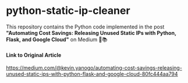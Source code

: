 # python-static-ip-cleaner

This repository contains the Python code implemented in the post **"Automating Cost Savings: Releasing Unused Static IPs with Python, Flask, and Google Cloud"** on Medium 📖📚

#### Link to Original Article
https://medium.com/@kevin.yanogo/automating-cost-savings-releasing-unused-static-ips-with-python-flask-and-google-cloud-80fc444aa794 

